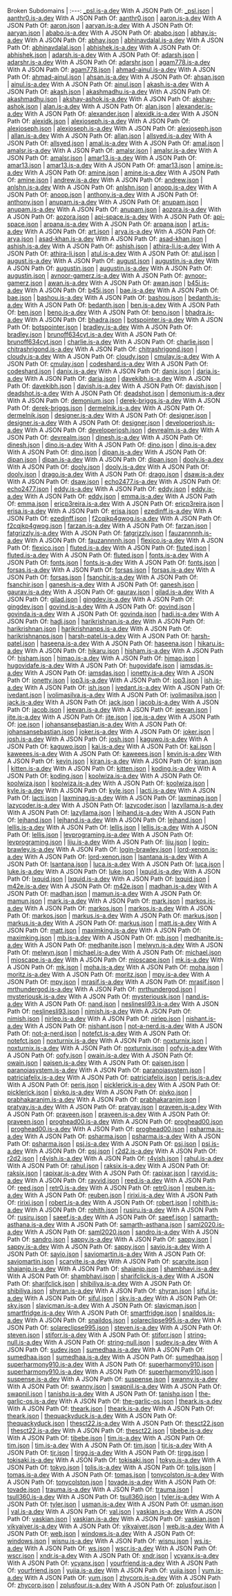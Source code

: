 Broken Subdomains |
:---:
[_psl.is-a.dev](https://_psl.is-a.dev) With A JSON Path Of: [_psl.json](https://github.com/is-a-dev/register/tree/main/domains/_psl.json) |
[aanthr0.is-a.dev](https://aanthr0.is-a.dev) With A JSON Path Of: [aanthr0.json](https://github.com/is-a-dev/register/tree/main/domains/aanthr0.json) |
[aaron.is-a.dev](https://aaron.is-a.dev) With A JSON Path Of: [aaron.json](https://github.com/is-a-dev/register/tree/main/domains/aaron.json) |
[aaryan.is-a.dev](https://aaryan.is-a.dev) With A JSON Path Of: [aaryan.json](https://github.com/is-a-dev/register/tree/main/domains/aaryan.json) |
[ababo.is-a.dev](https://ababo.is-a.dev) With A JSON Path Of: [ababo.json](https://github.com/is-a-dev/register/tree/main/domains/ababo.json) |
[abhay.is-a.dev](https://abhay.is-a.dev) With A JSON Path Of: [abhay.json](https://github.com/is-a-dev/register/tree/main/domains/abhay.json) |
[abhinavdalal.is-a.dev](https://abhinavdalal.is-a.dev) With A JSON Path Of: [abhinavdalal.json](https://github.com/is-a-dev/register/tree/main/domains/abhinavdalal.json) |
[abhishek.is-a.dev](https://abhishek.is-a.dev) With A JSON Path Of: [abhishek.json](https://github.com/is-a-dev/register/tree/main/domains/abhishek.json) |
[adarsh.is-a.dev](https://adarsh.is-a.dev) With A JSON Path Of: [adarsh.json](https://github.com/is-a-dev/register/tree/main/domains/adarsh.json) |
[adarshr.is-a.dev](https://adarshr.is-a.dev) With A JSON Path Of: [adarshr.json](https://github.com/is-a-dev/register/tree/main/domains/adarshr.json) |
[agam778.is-a.dev](https://agam778.is-a.dev) With A JSON Path Of: [agam778.json](https://github.com/is-a-dev/register/tree/main/domains/agam778.json) |
[ahmad-ainul.is-a.dev](https://ahmad-ainul.is-a.dev) With A JSON Path Of: [ahmad-ainul.json](https://github.com/is-a-dev/register/tree/main/domains/ahmad-ainul.json) |
[ahsan.is-a.dev](https://ahsan.is-a.dev) With A JSON Path Of: [ahsan.json](https://github.com/is-a-dev/register/tree/main/domains/ahsan.json) |
[ainul.is-a.dev](https://ainul.is-a.dev) With A JSON Path Of: [ainul.json](https://github.com/is-a-dev/register/tree/main/domains/ainul.json) |
[akash.is-a.dev](https://akash.is-a.dev) With A JSON Path Of: [akash.json](https://github.com/is-a-dev/register/tree/main/domains/akash.json) |
[akashmadhu.is-a.dev](https://akashmadhu.is-a.dev) With A JSON Path Of: [akashmadhu.json](https://github.com/is-a-dev/register/tree/main/domains/akashmadhu.json) |
[akshay-ashok.is-a.dev](https://akshay-ashok.is-a.dev) With A JSON Path Of: [akshay-ashok.json](https://github.com/is-a-dev/register/tree/main/domains/akshay-ashok.json) |
[alan.is-a.dev](https://alan.is-a.dev) With A JSON Path Of: [alan.json](https://github.com/is-a-dev/register/tree/main/domains/alan.json) |
[alexander.is-a.dev](https://alexander.is-a.dev) With A JSON Path Of: [alexander.json](https://github.com/is-a-dev/register/tree/main/domains/alexander.json) |
[alexidk.is-a.dev](https://alexidk.is-a.dev) With A JSON Path Of: [alexidk.json](https://github.com/is-a-dev/register/tree/main/domains/alexidk.json) |
[alexjoseph.is-a.dev](https://alexjoseph.is-a.dev) With A JSON Path Of: [alexjoseph.json](https://github.com/is-a-dev/register/tree/main/domains/alexjoseph.json) |
[alexjoseph.is-a.dev](https://alexjoseph.is-a.dev) With A JSON Path Of: [alexjoseph.json](https://github.com/is-a-dev/register/tree/main/domains/alexjoseph.json) |
[allan.is-a.dev](https://allan.is-a.dev) With A JSON Path Of: [allan.json](https://github.com/is-a-dev/register/tree/main/domains/allan.json) |
[allsyed.is-a.dev](https://allsyed.is-a.dev) With A JSON Path Of: [allsyed.json](https://github.com/is-a-dev/register/tree/main/domains/allsyed.json) |
[amal.is-a.dev](https://amal.is-a.dev) With A JSON Path Of: [amal.json](https://github.com/is-a-dev/register/tree/main/domains/amal.json) |
[amalsr.is-a.dev](https://amalsr.is-a.dev) With A JSON Path Of: [amalsr.json](https://github.com/is-a-dev/register/tree/main/domains/amalsr.json) |
[amalsr.is-a.dev](https://amalsr.is-a.dev) With A JSON Path Of: [amalsr.json](https://github.com/is-a-dev/register/tree/main/domains/amalsr.json) |
[amar13.is-a.dev](https://amar13.is-a.dev) With A JSON Path Of: [amar13.json](https://github.com/is-a-dev/register/tree/main/domains/amar13.json) |
[amar13.is-a.dev](https://amar13.is-a.dev) With A JSON Path Of: [amar13.json](https://github.com/is-a-dev/register/tree/main/domains/amar13.json) |
[amine.is-a.dev](https://amine.is-a.dev) With A JSON Path Of: [amine.json](https://github.com/is-a-dev/register/tree/main/domains/amine.json) |
[amine.is-a.dev](https://amine.is-a.dev) With A JSON Path Of: [amine.json](https://github.com/is-a-dev/register/tree/main/domains/amine.json) |
[andrew.is-a.dev](https://andrew.is-a.dev) With A JSON Path Of: [andrew.json](https://github.com/is-a-dev/register/tree/main/domains/andrew.json) |
[anlshn.is-a.dev](https://anlshn.is-a.dev) With A JSON Path Of: [anlshn.json](https://github.com/is-a-dev/register/tree/main/domains/anlshn.json) |
[anoop.is-a.dev](https://anoop.is-a.dev) With A JSON Path Of: [anoop.json](https://github.com/is-a-dev/register/tree/main/domains/anoop.json) |
[anthony.is-a.dev](https://anthony.is-a.dev) With A JSON Path Of: [anthony.json](https://github.com/is-a-dev/register/tree/main/domains/anthony.json) |
[anupam.is-a.dev](https://anupam.is-a.dev) With A JSON Path Of: [anupam.json](https://github.com/is-a-dev/register/tree/main/domains/anupam.json) |
[anupam.is-a.dev](https://anupam.is-a.dev) With A JSON Path Of: [anupam.json](https://github.com/is-a-dev/register/tree/main/domains/anupam.json) |
[aozora.is-a.dev](https://aozora.is-a.dev) With A JSON Path Of: [aozora.json](https://github.com/is-a-dev/register/tree/main/domains/aozora.json) |
[api-space.is-a.dev](https://api-space.is-a.dev) With A JSON Path Of: [api-space.json](https://github.com/is-a-dev/register/tree/main/domains/api-space.json) |
[arpana.is-a.dev](https://arpana.is-a.dev) With A JSON Path Of: [arpana.json](https://github.com/is-a-dev/register/tree/main/domains/arpana.json) |
[art.is-a.dev](https://art.is-a.dev) With A JSON Path Of: [art.json](https://github.com/is-a-dev/register/tree/main/domains/art.json) |
[arya.is-a.dev](https://arya.is-a.dev) With A JSON Path Of: [arya.json](https://github.com/is-a-dev/register/tree/main/domains/arya.json) |
[asad-khan.is-a.dev](https://asad-khan.is-a.dev) With A JSON Path Of: [asad-khan.json](https://github.com/is-a-dev/register/tree/main/domains/asad-khan.json) |
[ashish.is-a.dev](https://ashish.is-a.dev) With A JSON Path Of: [ashish.json](https://github.com/is-a-dev/register/tree/main/domains/ashish.json) |
[athira-li.is-a.dev](https://athira-li.is-a.dev) With A JSON Path Of: [athira-li.json](https://github.com/is-a-dev/register/tree/main/domains/athira-li.json) |
[atul.is-a.dev](https://atul.is-a.dev) With A JSON Path Of: [atul.json](https://github.com/is-a-dev/register/tree/main/domains/atul.json) |
[august.is-a.dev](https://august.is-a.dev) With A JSON Path Of: [august.json](https://github.com/is-a-dev/register/tree/main/domains/august.json) |
[augustin.is-a.dev](https://augustin.is-a.dev) With A JSON Path Of: [augustin.json](https://github.com/is-a-dev/register/tree/main/domains/augustin.json) |
[augustin.is-a.dev](https://augustin.is-a.dev) With A JSON Path Of: [augustin.json](https://github.com/is-a-dev/register/tree/main/domains/augustin.json) |
[avnoor-gamerz.is-a.dev](https://avnoor-gamerz.is-a.dev) With A JSON Path Of: [avnoor-gamerz.json](https://github.com/is-a-dev/register/tree/main/domains/avnoor-gamerz.json) |
[awan.is-a.dev](https://awan.is-a.dev) With A JSON Path Of: [awan.json](https://github.com/is-a-dev/register/tree/main/domains/awan.json) |
[b45i.is-a.dev](https://b45i.is-a.dev) With A JSON Path Of: [b45i.json](https://github.com/is-a-dev/register/tree/main/domains/b45i.json) |
[bae.is-a.dev](https://bae.is-a.dev) With A JSON Path Of: [bae.json](https://github.com/is-a-dev/register/tree/main/domains/bae.json) |
[bashou.is-a.dev](https://bashou.is-a.dev) With A JSON Path Of: [bashou.json](https://github.com/is-a-dev/register/tree/main/domains/bashou.json) |
[bedanth.is-a.dev](https://bedanth.is-a.dev) With A JSON Path Of: [bedanth.json](https://github.com/is-a-dev/register/tree/main/domains/bedanth.json) |
[ben.is-a.dev](https://ben.is-a.dev) With A JSON Path Of: [ben.json](https://github.com/is-a-dev/register/tree/main/domains/ben.json) |
[beno.is-a.dev](https://beno.is-a.dev) With A JSON Path Of: [beno.json](https://github.com/is-a-dev/register/tree/main/domains/beno.json) |
[bhadra.is-a.dev](https://bhadra.is-a.dev) With A JSON Path Of: [bhadra.json](https://github.com/is-a-dev/register/tree/main/domains/bhadra.json) |
[botspointer.is-a.dev](https://botspointer.is-a.dev) With A JSON Path Of: [botspointer.json](https://github.com/is-a-dev/register/tree/main/domains/botspointer.json) |
[bradley.is-a.dev](https://bradley.is-a.dev) With A JSON Path Of: [bradley.json](https://github.com/is-a-dev/register/tree/main/domains/bradley.json) |
[brunoff634cyt.is-a.dev](https://brunoff634cyt.is-a.dev) With A JSON Path Of: [brunoff634cyt.json](https://github.com/is-a-dev/register/tree/main/domains/brunoff634cyt.json) |
[charlie.is-a.dev](https://charlie.is-a.dev) With A JSON Path Of: [charlie.json](https://github.com/is-a-dev/register/tree/main/domains/charlie.json) |
[chitrashrigond.is-a.dev](https://chitrashrigond.is-a.dev) With A JSON Path Of: [chitrashrigond.json](https://github.com/is-a-dev/register/tree/main/domains/chitrashrigond.json) |
[cloudy.is-a.dev](https://cloudy.is-a.dev) With A JSON Path Of: [cloudy.json](https://github.com/is-a-dev/register/tree/main/domains/cloudy.json) |
[cmulay.is-a.dev](https://cmulay.is-a.dev) With A JSON Path Of: [cmulay.json](https://github.com/is-a-dev/register/tree/main/domains/cmulay.json) |
[codeshard.is-a.dev](https://codeshard.is-a.dev) With A JSON Path Of: [codeshard.json](https://github.com/is-a-dev/register/tree/main/domains/codeshard.json) |
[danix.is-a.dev](https://danix.is-a.dev) With A JSON Path Of: [danix.json](https://github.com/is-a-dev/register/tree/main/domains/danix.json) |
[daria.is-a.dev](https://daria.is-a.dev) With A JSON Path Of: [daria.json](https://github.com/is-a-dev/register/tree/main/domains/daria.json) |
[davekibh.is-a.dev](https://davekibh.is-a.dev) With A JSON Path Of: [davekibh.json](https://github.com/is-a-dev/register/tree/main/domains/davekibh.json) |
[davish.is-a.dev](https://davish.is-a.dev) With A JSON Path Of: [davish.json](https://github.com/is-a-dev/register/tree/main/domains/davish.json) |
[deadshot.is-a.dev](https://deadshot.is-a.dev) With A JSON Path Of: [deadshot.json](https://github.com/is-a-dev/register/tree/main/domains/deadshot.json) |
[demonium.is-a.dev](https://demonium.is-a.dev) With A JSON Path Of: [demonium.json](https://github.com/is-a-dev/register/tree/main/domains/demonium.json) |
[derek-briggs.is-a.dev](https://derek-briggs.is-a.dev) With A JSON Path Of: [derek-briggs.json](https://github.com/is-a-dev/register/tree/main/domains/derek-briggs.json) |
[dermelnik.is-a.dev](https://dermelnik.is-a.dev) With A JSON Path Of: [dermelnik.json](https://github.com/is-a-dev/register/tree/main/domains/dermelnik.json) |
[designer.is-a.dev](https://designer.is-a.dev) With A JSON Path Of: [designer.json](https://github.com/is-a-dev/register/tree/main/domains/designer.json) |
[designer.is-a.dev](https://designer.is-a.dev) With A JSON Path Of: [designer.json](https://github.com/is-a-dev/register/tree/main/domains/designer.json) |
[developerjosh.is-a.dev](https://developerjosh.is-a.dev) With A JSON Path Of: [developerjosh.json](https://github.com/is-a-dev/register/tree/main/domains/developerjosh.json) |
[devrealm.is-a.dev](https://devrealm.is-a.dev) With A JSON Path Of: [devrealm.json](https://github.com/is-a-dev/register/tree/main/domains/devrealm.json) |
[dinesh.is-a.dev](https://dinesh.is-a.dev) With A JSON Path Of: [dinesh.json](https://github.com/is-a-dev/register/tree/main/domains/dinesh.json) |
[dino.is-a.dev](https://dino.is-a.dev) With A JSON Path Of: [dino.json](https://github.com/is-a-dev/register/tree/main/domains/dino.json) |
[dino.is-a.dev](https://dino.is-a.dev) With A JSON Path Of: [dino.json](https://github.com/is-a-dev/register/tree/main/domains/dino.json) |
[dipan.is-a.dev](https://dipan.is-a.dev) With A JSON Path Of: [dipan.json](https://github.com/is-a-dev/register/tree/main/domains/dipan.json) |
[dipan.is-a.dev](https://dipan.is-a.dev) With A JSON Path Of: [dipan.json](https://github.com/is-a-dev/register/tree/main/domains/dipan.json) |
[dooly.is-a.dev](https://dooly.is-a.dev) With A JSON Path Of: [dooly.json](https://github.com/is-a-dev/register/tree/main/domains/dooly.json) |
[dooly.is-a.dev](https://dooly.is-a.dev) With A JSON Path Of: [dooly.json](https://github.com/is-a-dev/register/tree/main/domains/dooly.json) |
[drago.is-a.dev](https://drago.is-a.dev) With A JSON Path Of: [drago.json](https://github.com/is-a-dev/register/tree/main/domains/drago.json) |
[dsaw.is-a.dev](https://dsaw.is-a.dev) With A JSON Path Of: [dsaw.json](https://github.com/is-a-dev/register/tree/main/domains/dsaw.json) |
[echo2477.is-a.dev](https://echo2477.is-a.dev) With A JSON Path Of: [echo2477.json](https://github.com/is-a-dev/register/tree/main/domains/echo2477.json) |
[eddy.is-a.dev](https://eddy.is-a.dev) With A JSON Path Of: [eddy.json](https://github.com/is-a-dev/register/tree/main/domains/eddy.json) |
[eddy.is-a.dev](https://eddy.is-a.dev) With A JSON Path Of: [eddy.json](https://github.com/is-a-dev/register/tree/main/domains/eddy.json) |
[emma.is-a.dev](https://emma.is-a.dev) With A JSON Path Of: [emma.json](https://github.com/is-a-dev/register/tree/main/domains/emma.json) |
[ericp3reira.is-a.dev](https://ericp3reira.is-a.dev) With A JSON Path Of: [ericp3reira.json](https://github.com/is-a-dev/register/tree/main/domains/ericp3reira.json) |
[erisa.is-a.dev](https://erisa.is-a.dev) With A JSON Path Of: [erisa.json](https://github.com/is-a-dev/register/tree/main/domains/erisa.json) |
[ezedinff.is-a.dev](https://ezedinff.is-a.dev) With A JSON Path Of: [ezedinff.json](https://github.com/is-a-dev/register/tree/main/domains/ezedinff.json) |
[f2cqjkp4gwog.is-a.dev](https://f2cqjkp4gwog.is-a.dev) With A JSON Path Of: [f2cqjkp4gwog.json](https://github.com/is-a-dev/register/tree/main/domains/f2cqjkp4gwog.json) |
[farzan.is-a.dev](https://farzan.is-a.dev) With A JSON Path Of: [farzan.json](https://github.com/is-a-dev/register/tree/main/domains/farzan.json) |
[fatgrizzly.is-a.dev](https://fatgrizzly.is-a.dev) With A JSON Path Of: [fatgrizzly.json](https://github.com/is-a-dev/register/tree/main/domains/fatgrizzly.json) |
[fauzannnnh.is-a.dev](https://fauzannnnh.is-a.dev) With A JSON Path Of: [fauzannnnh.json](https://github.com/is-a-dev/register/tree/main/domains/fauzannnnh.json) |
[flexico.is-a.dev](https://flexico.is-a.dev) With A JSON Path Of: [flexico.json](https://github.com/is-a-dev/register/tree/main/domains/flexico.json) |
[fluted.is-a.dev](https://fluted.is-a.dev) With A JSON Path Of: [fluted.json](https://github.com/is-a-dev/register/tree/main/domains/fluted.json) |
[fluted.is-a.dev](https://fluted.is-a.dev) With A JSON Path Of: [fluted.json](https://github.com/is-a-dev/register/tree/main/domains/fluted.json) |
[fonts.is-a.dev](https://fonts.is-a.dev) With A JSON Path Of: [fonts.json](https://github.com/is-a-dev/register/tree/main/domains/fonts.json) |
[fonts.is-a.dev](https://fonts.is-a.dev) With A JSON Path Of: [fonts.json](https://github.com/is-a-dev/register/tree/main/domains/fonts.json) |
[forsas.is-a.dev](https://forsas.is-a.dev) With A JSON Path Of: [forsas.json](https://github.com/is-a-dev/register/tree/main/domains/forsas.json) |
[forsas.is-a.dev](https://forsas.is-a.dev) With A JSON Path Of: [forsas.json](https://github.com/is-a-dev/register/tree/main/domains/forsas.json) |
[fsanchir.is-a.dev](https://fsanchir.is-a.dev) With A JSON Path Of: [fsanchir.json](https://github.com/is-a-dev/register/tree/main/domains/fsanchir.json) |
[ganesh.is-a.dev](https://ganesh.is-a.dev) With A JSON Path Of: [ganesh.json](https://github.com/is-a-dev/register/tree/main/domains/ganesh.json) |
[gaurav.is-a.dev](https://gaurav.is-a.dev) With A JSON Path Of: [gaurav.json](https://github.com/is-a-dev/register/tree/main/domains/gaurav.json) |
[gilad.is-a.dev](https://gilad.is-a.dev) With A JSON Path Of: [gilad.json](https://github.com/is-a-dev/register/tree/main/domains/gilad.json) |
[gingdev.is-a.dev](https://gingdev.is-a.dev) With A JSON Path Of: [gingdev.json](https://github.com/is-a-dev/register/tree/main/domains/gingdev.json) |
[govind.is-a.dev](https://govind.is-a.dev) With A JSON Path Of: [govind.json](https://github.com/is-a-dev/register/tree/main/domains/govind.json) |
[govinda.is-a.dev](https://govinda.is-a.dev) With A JSON Path Of: [govinda.json](https://github.com/is-a-dev/register/tree/main/domains/govinda.json) |
[hadi.is-a.dev](https://hadi.is-a.dev) With A JSON Path Of: [hadi.json](https://github.com/is-a-dev/register/tree/main/domains/hadi.json) |
[harikrishnan.is-a.dev](https://harikrishnan.is-a.dev) With A JSON Path Of: [harikrishnan.json](https://github.com/is-a-dev/register/tree/main/domains/harikrishnan.json) |
[harikrishnanps.is-a.dev](https://harikrishnanps.is-a.dev) With A JSON Path Of: [harikrishnanps.json](https://github.com/is-a-dev/register/tree/main/domains/harikrishnanps.json) |
[harsh-patel.is-a.dev](https://harsh-patel.is-a.dev) With A JSON Path Of: [harsh-patel.json](https://github.com/is-a-dev/register/tree/main/domains/harsh-patel.json) |
[haseena.is-a.dev](https://haseena.is-a.dev) With A JSON Path Of: [haseena.json](https://github.com/is-a-dev/register/tree/main/domains/haseena.json) |
[hikaru.is-a.dev](https://hikaru.is-a.dev) With A JSON Path Of: [hikaru.json](https://github.com/is-a-dev/register/tree/main/domains/hikaru.json) |
[hisham.is-a.dev](https://hisham.is-a.dev) With A JSON Path Of: [hisham.json](https://github.com/is-a-dev/register/tree/main/domains/hisham.json) |
[hjmao.is-a.dev](https://hjmao.is-a.dev) With A JSON Path Of: [hjmao.json](https://github.com/is-a-dev/register/tree/main/domains/hjmao.json) |
[hugovidafe.is-a.dev](https://hugovidafe.is-a.dev) With A JSON Path Of: [hugovidafe.json](https://github.com/is-a-dev/register/tree/main/domains/hugovidafe.json) |
[iamsdas.is-a.dev](https://iamsdas.is-a.dev) With A JSON Path Of: [iamsdas.json](https://github.com/is-a-dev/register/tree/main/domains/iamsdas.json) |
[ionetty.is-a.dev](https://ionetty.is-a.dev) With A JSON Path Of: [ionetty.json](https://github.com/is-a-dev/register/tree/main/domains/ionetty.json) |
[iop3.is-a.dev](https://iop3.is-a.dev) With A JSON Path Of: [iop3.json](https://github.com/is-a-dev/register/tree/main/domains/iop3.json) |
[ish.is-a.dev](https://ish.is-a.dev) With A JSON Path Of: [ish.json](https://github.com/is-a-dev/register/tree/main/domains/ish.json) |
[ivedant.is-a.dev](https://ivedant.is-a.dev) With A JSON Path Of: [ivedant.json](https://github.com/is-a-dev/register/tree/main/domains/ivedant.json) |
[ivolimasilva.is-a.dev](https://ivolimasilva.is-a.dev) With A JSON Path Of: [ivolimasilva.json](https://github.com/is-a-dev/register/tree/main/domains/ivolimasilva.json) |
[jack.is-a.dev](https://jack.is-a.dev) With A JSON Path Of: [jack.json](https://github.com/is-a-dev/register/tree/main/domains/jack.json) |
[jacob.is-a.dev](https://jacob.is-a.dev) With A JSON Path Of: [jacob.json](https://github.com/is-a-dev/register/tree/main/domains/jacob.json) |
[jeevan.is-a.dev](https://jeevan.is-a.dev) With A JSON Path Of: [jeevan.json](https://github.com/is-a-dev/register/tree/main/domains/jeevan.json) |
[jite.is-a.dev](https://jite.is-a.dev) With A JSON Path Of: [jite.json](https://github.com/is-a-dev/register/tree/main/domains/jite.json) |
[joe.is-a.dev](https://joe.is-a.dev) With A JSON Path Of: [joe.json](https://github.com/is-a-dev/register/tree/main/domains/joe.json) |
[johansansebastian.is-a.dev](https://johansansebastian.is-a.dev) With A JSON Path Of: [johansansebastian.json](https://github.com/is-a-dev/register/tree/main/domains/johansansebastian.json) |
[joker.is-a.dev](https://joker.is-a.dev) With A JSON Path Of: [joker.json](https://github.com/is-a-dev/register/tree/main/domains/joker.json) |
[josh.is-a.dev](https://josh.is-a.dev) With A JSON Path Of: [josh.json](https://github.com/is-a-dev/register/tree/main/domains/josh.json) |
[kaguwo.is-a.dev](https://kaguwo.is-a.dev) With A JSON Path Of: [kaguwo.json](https://github.com/is-a-dev/register/tree/main/domains/kaguwo.json) |
[kai.is-a.dev](https://kai.is-a.dev) With A JSON Path Of: [kai.json](https://github.com/is-a-dev/register/tree/main/domains/kai.json) |
[kaweees.is-a.dev](https://kaweees.is-a.dev) With A JSON Path Of: [kaweees.json](https://github.com/is-a-dev/register/tree/main/domains/kaweees.json) |
[kevin.is-a.dev](https://kevin.is-a.dev) With A JSON Path Of: [kevin.json](https://github.com/is-a-dev/register/tree/main/domains/kevin.json) |
[kiran.is-a.dev](https://kiran.is-a.dev) With A JSON Path Of: [kiran.json](https://github.com/is-a-dev/register/tree/main/domains/kiran.json) |
[kitten.is-a.dev](https://kitten.is-a.dev) With A JSON Path Of: [kitten.json](https://github.com/is-a-dev/register/tree/main/domains/kitten.json) |
[koding.is-a.dev](https://koding.is-a.dev) With A JSON Path Of: [koding.json](https://github.com/is-a-dev/register/tree/main/domains/koding.json) |
[koolwiza.is-a.dev](https://koolwiza.is-a.dev) With A JSON Path Of: [koolwiza.json](https://github.com/is-a-dev/register/tree/main/domains/koolwiza.json) |
[koolwiza.is-a.dev](https://koolwiza.is-a.dev) With A JSON Path Of: [koolwiza.json](https://github.com/is-a-dev/register/tree/main/domains/koolwiza.json) |
[kyle.is-a.dev](https://kyle.is-a.dev) With A JSON Path Of: [kyle.json](https://github.com/is-a-dev/register/tree/main/domains/kyle.json) |
[lacti.is-a.dev](https://lacti.is-a.dev) With A JSON Path Of: [lacti.json](https://github.com/is-a-dev/register/tree/main/domains/lacti.json) |
[laxminag.is-a.dev](https://laxminag.is-a.dev) With A JSON Path Of: [laxminag.json](https://github.com/is-a-dev/register/tree/main/domains/laxminag.json) |
[lazycoder.is-a.dev](https://lazycoder.is-a.dev) With A JSON Path Of: [lazycoder.json](https://github.com/is-a-dev/register/tree/main/domains/lazycoder.json) |
[lazyllama.is-a.dev](https://lazyllama.is-a.dev) With A JSON Path Of: [lazyllama.json](https://github.com/is-a-dev/register/tree/main/domains/lazyllama.json) |
[lejhand.is-a.dev](https://lejhand.is-a.dev) With A JSON Path Of: [lejhand.json](https://github.com/is-a-dev/register/tree/main/domains/lejhand.json) |
[lejhand.is-a.dev](https://lejhand.is-a.dev) With A JSON Path Of: [lejhand.json](https://github.com/is-a-dev/register/tree/main/domains/lejhand.json) |
[lellis.is-a.dev](https://lellis.is-a.dev) With A JSON Path Of: [lellis.json](https://github.com/is-a-dev/register/tree/main/domains/lellis.json) |
[lellis.is-a.dev](https://lellis.is-a.dev) With A JSON Path Of: [lellis.json](https://github.com/is-a-dev/register/tree/main/domains/lellis.json) |
[levprograming.is-a.dev](https://levprograming.is-a.dev) With A JSON Path Of: [levprograming.json](https://github.com/is-a-dev/register/tree/main/domains/levprograming.json) |
[liju.is-a.dev](https://liju.is-a.dev) With A JSON Path Of: [liju.json](https://github.com/is-a-dev/register/tree/main/domains/liju.json) |
[login-brawley.is-a.dev](https://login-brawley.is-a.dev) With A JSON Path Of: [login-brawley.json](https://github.com/is-a-dev/register/tree/main/domains/login-brawley.json) |
[lord-xenon.is-a.dev](https://lord-xenon.is-a.dev) With A JSON Path Of: [lord-xenon.json](https://github.com/is-a-dev/register/tree/main/domains/lord-xenon.json) |
[lsantana.is-a.dev](https://lsantana.is-a.dev) With A JSON Path Of: [lsantana.json](https://github.com/is-a-dev/register/tree/main/domains/lsantana.json) |
[luca.is-a.dev](https://luca.is-a.dev) With A JSON Path Of: [luca.json](https://github.com/is-a-dev/register/tree/main/domains/luca.json) |
[luke.is-a.dev](https://luke.is-a.dev) With A JSON Path Of: [luke.json](https://github.com/is-a-dev/register/tree/main/domains/luke.json) |
[lxquid.is-a.dev](https://lxquid.is-a.dev) With A JSON Path Of: [lxquid.json](https://github.com/is-a-dev/register/tree/main/domains/lxquid.json) |
[lxquid.is-a.dev](https://lxquid.is-a.dev) With A JSON Path Of: [lxquid.json](https://github.com/is-a-dev/register/tree/main/domains/lxquid.json) |
[m42e.is-a.dev](https://m42e.is-a.dev) With A JSON Path Of: [m42e.json](https://github.com/is-a-dev/register/tree/main/domains/m42e.json) |
[madhan.is-a.dev](https://madhan.is-a.dev) With A JSON Path Of: [madhan.json](https://github.com/is-a-dev/register/tree/main/domains/madhan.json) |
[mamun.is-a.dev](https://mamun.is-a.dev) With A JSON Path Of: [mamun.json](https://github.com/is-a-dev/register/tree/main/domains/mamun.json) |
[mark.is-a.dev](https://mark.is-a.dev) With A JSON Path Of: [mark.json](https://github.com/is-a-dev/register/tree/main/domains/mark.json) |
[markos.is-a.dev](https://markos.is-a.dev) With A JSON Path Of: [markos.json](https://github.com/is-a-dev/register/tree/main/domains/markos.json) |
[markos.is-a.dev](https://markos.is-a.dev) With A JSON Path Of: [markos.json](https://github.com/is-a-dev/register/tree/main/domains/markos.json) |
[markus.is-a.dev](https://markus.is-a.dev) With A JSON Path Of: [markus.json](https://github.com/is-a-dev/register/tree/main/domains/markus.json) |
[markus.is-a.dev](https://markus.is-a.dev) With A JSON Path Of: [markus.json](https://github.com/is-a-dev/register/tree/main/domains/markus.json) |
[matt.is-a.dev](https://matt.is-a.dev) With A JSON Path Of: [matt.json](https://github.com/is-a-dev/register/tree/main/domains/matt.json) |
[maximking.is-a.dev](https://maximking.is-a.dev) With A JSON Path Of: [maximking.json](https://github.com/is-a-dev/register/tree/main/domains/maximking.json) |
[mb.is-a.dev](https://mb.is-a.dev) With A JSON Path Of: [mb.json](https://github.com/is-a-dev/register/tree/main/domains/mb.json) |
[medhanite.is-a.dev](https://medhanite.is-a.dev) With A JSON Path Of: [medhanite.json](https://github.com/is-a-dev/register/tree/main/domains/medhanite.json) |
[melwyn.is-a.dev](https://melwyn.is-a.dev) With A JSON Path Of: [melwyn.json](https://github.com/is-a-dev/register/tree/main/domains/melwyn.json) |
[michael.is-a.dev](https://michael.is-a.dev) With A JSON Path Of: [michael.json](https://github.com/is-a-dev/register/tree/main/domains/michael.json) |
[mioscape.is-a.dev](https://mioscape.is-a.dev) With A JSON Path Of: [mioscape.json](https://github.com/is-a-dev/register/tree/main/domains/mioscape.json) |
[mk.is-a.dev](https://mk.is-a.dev) With A JSON Path Of: [mk.json](https://github.com/is-a-dev/register/tree/main/domains/mk.json) |
[moha.is-a.dev](https://moha.is-a.dev) With A JSON Path Of: [moha.json](https://github.com/is-a-dev/register/tree/main/domains/moha.json) |
[moritz.is-a.dev](https://moritz.is-a.dev) With A JSON Path Of: [moritz.json](https://github.com/is-a-dev/register/tree/main/domains/moritz.json) |
[mpy.is-a.dev](https://mpy.is-a.dev) With A JSON Path Of: [mpy.json](https://github.com/is-a-dev/register/tree/main/domains/mpy.json) |
[mrasif.is-a.dev](https://mrasif.is-a.dev) With A JSON Path Of: [mrasif.json](https://github.com/is-a-dev/register/tree/main/domains/mrasif.json) |
[mrthundergod.is-a.dev](https://mrthundergod.is-a.dev) With A JSON Path Of: [mrthundergod.json](https://github.com/is-a-dev/register/tree/main/domains/mrthundergod.json) |
[mysteriousk.is-a.dev](https://mysteriousk.is-a.dev) With A JSON Path Of: [mysteriousk.json](https://github.com/is-a-dev/register/tree/main/domains/mysteriousk.json) |
[nand.is-a.dev](https://nand.is-a.dev) With A JSON Path Of: [nand.json](https://github.com/is-a-dev/register/tree/main/domains/nand.json) |
[neslinesli93.is-a.dev](https://neslinesli93.is-a.dev) With A JSON Path Of: [neslinesli93.json](https://github.com/is-a-dev/register/tree/main/domains/neslinesli93.json) |
[nimish.is-a.dev](https://nimish.is-a.dev) With A JSON Path Of: [nimish.json](https://github.com/is-a-dev/register/tree/main/domains/nimish.json) |
[nirlep.is-a.dev](https://nirlep.is-a.dev) With A JSON Path Of: [nirlep.json](https://github.com/is-a-dev/register/tree/main/domains/nirlep.json) |
[nishant.is-a.dev](https://nishant.is-a.dev) With A JSON Path Of: [nishant.json](https://github.com/is-a-dev/register/tree/main/domains/nishant.json) |
[not-a-nerd.is-a.dev](https://not-a-nerd.is-a.dev) With A JSON Path Of: [not-a-nerd.json](https://github.com/is-a-dev/register/tree/main/domains/not-a-nerd.json) |
[notefct.is-a.dev](https://notefct.is-a.dev) With A JSON Path Of: [notefct.json](https://github.com/is-a-dev/register/tree/main/domains/notefct.json) |
[noxturnix.is-a.dev](https://noxturnix.is-a.dev) With A JSON Path Of: [noxturnix.json](https://github.com/is-a-dev/register/tree/main/domains/noxturnix.json) |
[noxturnix.is-a.dev](https://noxturnix.is-a.dev) With A JSON Path Of: [noxturnix.json](https://github.com/is-a-dev/register/tree/main/domains/noxturnix.json) |
[oofy.is-a.dev](https://oofy.is-a.dev) With A JSON Path Of: [oofy.json](https://github.com/is-a-dev/register/tree/main/domains/oofy.json) |
[owain.is-a.dev](https://owain.is-a.dev) With A JSON Path Of: [owain.json](https://github.com/is-a-dev/register/tree/main/domains/owain.json) |
[pajsen.is-a.dev](https://pajsen.is-a.dev) With A JSON Path Of: [pajsen.json](https://github.com/is-a-dev/register/tree/main/domains/pajsen.json) |
[paranoiasystem.is-a.dev](https://paranoiasystem.is-a.dev) With A JSON Path Of: [paranoiasystem.json](https://github.com/is-a-dev/register/tree/main/domains/paranoiasystem.json) |
[patriciafelix.is-a.dev](https://patriciafelix.is-a.dev) With A JSON Path Of: [patriciafelix.json](https://github.com/is-a-dev/register/tree/main/domains/patriciafelix.json) |
[peris.is-a.dev](https://peris.is-a.dev) With A JSON Path Of: [peris.json](https://github.com/is-a-dev/register/tree/main/domains/peris.json) |
[picklerick.is-a.dev](https://picklerick.is-a.dev) With A JSON Path Of: [picklerick.json](https://github.com/is-a-dev/register/tree/main/domains/picklerick.json) |
[pivko.is-a.dev](https://pivko.is-a.dev) With A JSON Path Of: [pivko.json](https://github.com/is-a-dev/register/tree/main/domains/pivko.json) |
[prabhakaranjm.is-a.dev](https://prabhakaranjm.is-a.dev) With A JSON Path Of: [prabhakaranjm.json](https://github.com/is-a-dev/register/tree/main/domains/prabhakaranjm.json) |
[pratyay.is-a.dev](https://pratyay.is-a.dev) With A JSON Path Of: [pratyay.json](https://github.com/is-a-dev/register/tree/main/domains/pratyay.json) |
[praveen.is-a.dev](https://praveen.is-a.dev) With A JSON Path Of: [praveen.json](https://github.com/is-a-dev/register/tree/main/domains/praveen.json) |
[praveen.is-a.dev](https://praveen.is-a.dev) With A JSON Path Of: [praveen.json](https://github.com/is-a-dev/register/tree/main/domains/praveen.json) |
[proghead00.is-a.dev](https://proghead00.is-a.dev) With A JSON Path Of: [proghead00.json](https://github.com/is-a-dev/register/tree/main/domains/proghead00.json) |
[proghead00.is-a.dev](https://proghead00.is-a.dev) With A JSON Path Of: [proghead00.json](https://github.com/is-a-dev/register/tree/main/domains/proghead00.json) |
[psharma.is-a.dev](https://psharma.is-a.dev) With A JSON Path Of: [psharma.json](https://github.com/is-a-dev/register/tree/main/domains/psharma.json) |
[psharma.is-a.dev](https://psharma.is-a.dev) With A JSON Path Of: [psharma.json](https://github.com/is-a-dev/register/tree/main/domains/psharma.json) |
[psj.is-a.dev](https://psj.is-a.dev) With A JSON Path Of: [psj.json](https://github.com/is-a-dev/register/tree/main/domains/psj.json) |
[psj.is-a.dev](https://psj.is-a.dev) With A JSON Path Of: [psj.json](https://github.com/is-a-dev/register/tree/main/domains/psj.json) |
[r2d2.is-a.dev](https://r2d2.is-a.dev) With A JSON Path Of: [r2d2.json](https://github.com/is-a-dev/register/tree/main/domains/r2d2.json) |
[r4yish.is-a.dev](https://r4yish.is-a.dev) With A JSON Path Of: [r4yish.json](https://github.com/is-a-dev/register/tree/main/domains/r4yish.json) |
[rahul.is-a.dev](https://rahul.is-a.dev) With A JSON Path Of: [rahul.json](https://github.com/is-a-dev/register/tree/main/domains/rahul.json) |
[raksix.is-a.dev](https://raksix.is-a.dev) With A JSON Path Of: [raksix.json](https://github.com/is-a-dev/register/tree/main/domains/raksix.json) |
[rapixar.is-a.dev](https://rapixar.is-a.dev) With A JSON Path Of: [rapixar.json](https://github.com/is-a-dev/register/tree/main/domains/rapixar.json) |
[rayvid.is-a.dev](https://rayvid.is-a.dev) With A JSON Path Of: [rayvid.json](https://github.com/is-a-dev/register/tree/main/domains/rayvid.json) |
[reed.is-a.dev](https://reed.is-a.dev) With A JSON Path Of: [reed.json](https://github.com/is-a-dev/register/tree/main/domains/reed.json) |
[retr0.is-a.dev](https://retr0.is-a.dev) With A JSON Path Of: [retr0.json](https://github.com/is-a-dev/register/tree/main/domains/retr0.json) |
[reuben.is-a.dev](https://reuben.is-a.dev) With A JSON Path Of: [reuben.json](https://github.com/is-a-dev/register/tree/main/domains/reuben.json) |
[ririxi.is-a.dev](https://ririxi.is-a.dev) With A JSON Path Of: [ririxi.json](https://github.com/is-a-dev/register/tree/main/domains/ririxi.json) |
[robert.is-a.dev](https://robert.is-a.dev) With A JSON Path Of: [robert.json](https://github.com/is-a-dev/register/tree/main/domains/robert.json) |
[rohith.is-a.dev](https://rohith.is-a.dev) With A JSON Path Of: [rohith.json](https://github.com/is-a-dev/register/tree/main/domains/rohith.json) |
[rusiru.is-a.dev](https://rusiru.is-a.dev) With A JSON Path Of: [rusiru.json](https://github.com/is-a-dev/register/tree/main/domains/rusiru.json) |
[saeef.is-a.dev](https://saeef.is-a.dev) With A JSON Path Of: [saeef.json](https://github.com/is-a-dev/register/tree/main/domains/saeef.json) |
[samarth-asthana.is-a.dev](https://samarth-asthana.is-a.dev) With A JSON Path Of: [samarth-asthana.json](https://github.com/is-a-dev/register/tree/main/domains/samarth-asthana.json) |
[saml2020.is-a.dev](https://saml2020.is-a.dev) With A JSON Path Of: [saml2020.json](https://github.com/is-a-dev/register/tree/main/domains/saml2020.json) |
[sandro.is-a.dev](https://sandro.is-a.dev) With A JSON Path Of: [sandro.json](https://github.com/is-a-dev/register/tree/main/domains/sandro.json) |
[sappy.is-a.dev](https://sappy.is-a.dev) With A JSON Path Of: [sappy.json](https://github.com/is-a-dev/register/tree/main/domains/sappy.json) |
[sappy.is-a.dev](https://sappy.is-a.dev) With A JSON Path Of: [sappy.json](https://github.com/is-a-dev/register/tree/main/domains/sappy.json) |
[savio.is-a.dev](https://savio.is-a.dev) With A JSON Path Of: [savio.json](https://github.com/is-a-dev/register/tree/main/domains/savio.json) |
[saviomartin.is-a.dev](https://saviomartin.is-a.dev) With A JSON Path Of: [saviomartin.json](https://github.com/is-a-dev/register/tree/main/domains/saviomartin.json) |
[scarvite.is-a.dev](https://scarvite.is-a.dev) With A JSON Path Of: [scarvite.json](https://github.com/is-a-dev/register/tree/main/domains/scarvite.json) |
[shajanjp.is-a.dev](https://shajanjp.is-a.dev) With A JSON Path Of: [shajanjp.json](https://github.com/is-a-dev/register/tree/main/domains/shajanjp.json) |
[shambhavi.is-a.dev](https://shambhavi.is-a.dev) With A JSON Path Of: [shambhavi.json](https://github.com/is-a-dev/register/tree/main/domains/shambhavi.json) |
[sharifclick.is-a.dev](https://sharifclick.is-a.dev) With A JSON Path Of: [sharifclick.json](https://github.com/is-a-dev/register/tree/main/domains/sharifclick.json) |
[shibiliya.is-a.dev](https://shibiliya.is-a.dev) With A JSON Path Of: [shibiliya.json](https://github.com/is-a-dev/register/tree/main/domains/shibiliya.json) |
[shyran.is-a.dev](https://shyran.is-a.dev) With A JSON Path Of: [shyran.json](https://github.com/is-a-dev/register/tree/main/domains/shyran.json) |
[siful.is-a.dev](https://siful.is-a.dev) With A JSON Path Of: [siful.json](https://github.com/is-a-dev/register/tree/main/domains/siful.json) |
[sky.is-a.dev](https://sky.is-a.dev) With A JSON Path Of: [sky.json](https://github.com/is-a-dev/register/tree/main/domains/sky.json) |
[slavicman.is-a.dev](https://slavicman.is-a.dev) With A JSON Path Of: [slavicman.json](https://github.com/is-a-dev/register/tree/main/domains/slavicman.json) |
[smartfridge.is-a.dev](https://smartfridge.is-a.dev) With A JSON Path Of: [smartfridge.json](https://github.com/is-a-dev/register/tree/main/domains/smartfridge.json) |
[snaildos.is-a.dev](https://snaildos.is-a.dev) With A JSON Path Of: [snaildos.json](https://github.com/is-a-dev/register/tree/main/domains/snaildos.json) |
[solareclipse995.is-a.dev](https://solareclipse995.is-a.dev) With A JSON Path Of: [solareclipse995.json](https://github.com/is-a-dev/register/tree/main/domains/solareclipse995.json) |
[steven.is-a.dev](https://steven.is-a.dev) With A JSON Path Of: [steven.json](https://github.com/is-a-dev/register/tree/main/domains/steven.json) |
[stiforr.is-a.dev](https://stiforr.is-a.dev) With A JSON Path Of: [stiforr.json](https://github.com/is-a-dev/register/tree/main/domains/stiforr.json) |
[string-null.is-a.dev](https://string-null.is-a.dev) With A JSON Path Of: [string-null.json](https://github.com/is-a-dev/register/tree/main/domains/string-null.json) |
[sudev.is-a.dev](https://sudev.is-a.dev) With A JSON Path Of: [sudev.json](https://github.com/is-a-dev/register/tree/main/domains/sudev.json) |
[sumedhaa.is-a.dev](https://sumedhaa.is-a.dev) With A JSON Path Of: [sumedhaa.json](https://github.com/is-a-dev/register/tree/main/domains/sumedhaa.json) |
[sumedhaa.is-a.dev](https://sumedhaa.is-a.dev) With A JSON Path Of: [sumedhaa.json](https://github.com/is-a-dev/register/tree/main/domains/sumedhaa.json) |
[superharmony910.is-a.dev](https://superharmony910.is-a.dev) With A JSON Path Of: [superharmony910.json](https://github.com/is-a-dev/register/tree/main/domains/superharmony910.json) |
[superharmony910.is-a.dev](https://superharmony910.is-a.dev) With A JSON Path Of: [superharmony910.json](https://github.com/is-a-dev/register/tree/main/domains/superharmony910.json) |
[suspense.is-a.dev](https://suspense.is-a.dev) With A JSON Path Of: [suspense.json](https://github.com/is-a-dev/register/tree/main/domains/suspense.json) |
[swanny.is-a.dev](https://swanny.is-a.dev) With A JSON Path Of: [swanny.json](https://github.com/is-a-dev/register/tree/main/domains/swanny.json) |
[swapnil.is-a.dev](https://swapnil.is-a.dev) With A JSON Path Of: [swapnil.json](https://github.com/is-a-dev/register/tree/main/domains/swapnil.json) |
[tanishq.is-a.dev](https://tanishq.is-a.dev) With A JSON Path Of: [tanishq.json](https://github.com/is-a-dev/register/tree/main/domains/tanishq.json) |
[the-garlic-os.is-a.dev](https://the-garlic-os.is-a.dev) With A JSON Path Of: [the-garlic-os.json](https://github.com/is-a-dev/register/tree/main/domains/the-garlic-os.json) |
[theark.is-a.dev](https://theark.is-a.dev) With A JSON Path Of: [theark.json](https://github.com/is-a-dev/register/tree/main/domains/theark.json) |
[theark.is-a.dev](https://theark.is-a.dev) With A JSON Path Of: [theark.json](https://github.com/is-a-dev/register/tree/main/domains/theark.json) |
[thequackyduck.is-a.dev](https://thequackyduck.is-a.dev) With A JSON Path Of: [thequackyduck.json](https://github.com/is-a-dev/register/tree/main/domains/thequackyduck.json) |
[thesct22.is-a.dev](https://thesct22.is-a.dev) With A JSON Path Of: [thesct22.json](https://github.com/is-a-dev/register/tree/main/domains/thesct22.json) |
[thesct22.is-a.dev](https://thesct22.is-a.dev) With A JSON Path Of: [thesct22.json](https://github.com/is-a-dev/register/tree/main/domains/thesct22.json) |
[tibebe.is-a.dev](https://tibebe.is-a.dev) With A JSON Path Of: [tibebe.json](https://github.com/is-a-dev/register/tree/main/domains/tibebe.json) |
[tim.is-a.dev](https://tim.is-a.dev) With A JSON Path Of: [tim.json](https://github.com/is-a-dev/register/tree/main/domains/tim.json) |
[tim.is-a.dev](https://tim.is-a.dev) With A JSON Path Of: [tim.json](https://github.com/is-a-dev/register/tree/main/domains/tim.json) |
[tjr.is-a.dev](https://tjr.is-a.dev) With A JSON Path Of: [tjr.json](https://github.com/is-a-dev/register/tree/main/domains/tjr.json) |
[tjrgg.is-a.dev](https://tjrgg.is-a.dev) With A JSON Path Of: [tjrgg.json](https://github.com/is-a-dev/register/tree/main/domains/tjrgg.json) |
[tokisaki.is-a.dev](https://tokisaki.is-a.dev) With A JSON Path Of: [tokisaki.json](https://github.com/is-a-dev/register/tree/main/domains/tokisaki.json) |
[tokyo.is-a.dev](https://tokyo.is-a.dev) With A JSON Path Of: [tokyo.json](https://github.com/is-a-dev/register/tree/main/domains/tokyo.json) |
[tolis.is-a.dev](https://tolis.is-a.dev) With A JSON Path Of: [tolis.json](https://github.com/is-a-dev/register/tree/main/domains/tolis.json) |
[tomas.is-a.dev](https://tomas.is-a.dev) With A JSON Path Of: [tomas.json](https://github.com/is-a-dev/register/tree/main/domains/tomas.json) |
[tonycolston.is-a.dev](https://tonycolston.is-a.dev) With A JSON Path Of: [tonycolston.json](https://github.com/is-a-dev/register/tree/main/domains/tonycolston.json) |
[tovade.is-a.dev](https://tovade.is-a.dev) With A JSON Path Of: [tovade.json](https://github.com/is-a-dev/register/tree/main/domains/tovade.json) |
[trauma.is-a.dev](https://trauma.is-a.dev) With A JSON Path Of: [trauma.json](https://github.com/is-a-dev/register/tree/main/domains/trauma.json) |
[tsull360.is-a.dev](https://tsull360.is-a.dev) With A JSON Path Of: [tsull360.json](https://github.com/is-a-dev/register/tree/main/domains/tsull360.json) |
[tyler.is-a.dev](https://tyler.is-a.dev) With A JSON Path Of: [tyler.json](https://github.com/is-a-dev/register/tree/main/domains/tyler.json) |
[usman.is-a.dev](https://usman.is-a.dev) With A JSON Path Of: [usman.json](https://github.com/is-a-dev/register/tree/main/domains/usman.json) |
[val.is-a.dev](https://val.is-a.dev) With A JSON Path Of: [val.json](https://github.com/is-a-dev/register/tree/main/domains/val.json) |
[vaskian.is-a.dev](https://vaskian.is-a.dev) With A JSON Path Of: [vaskian.json](https://github.com/is-a-dev/register/tree/main/domains/vaskian.json) |
[vaskian.is-a.dev](https://vaskian.is-a.dev) With A JSON Path Of: [vaskian.json](https://github.com/is-a-dev/register/tree/main/domains/vaskian.json) |
[vikyaiyer.is-a.dev](https://vikyaiyer.is-a.dev) With A JSON Path Of: [vikyaiyer.json](https://github.com/is-a-dev/register/tree/main/domains/vikyaiyer.json) |
[web.is-a.dev](https://web.is-a.dev) With A JSON Path Of: [web.json](https://github.com/is-a-dev/register/tree/main/domains/web.json) |
[windows.is-a.dev](https://windows.is-a.dev) With A JSON Path Of: [windows.json](https://github.com/is-a-dev/register/tree/main/domains/windows.json) |
[wisnu.is-a.dev](https://wisnu.is-a.dev) With A JSON Path Of: [wisnu.json](https://github.com/is-a-dev/register/tree/main/domains/wisnu.json) |
[ws.is-a.dev](https://ws.is-a.dev) With A JSON Path Of: [ws.json](https://github.com/is-a-dev/register/tree/main/domains/ws.json) |
[wscr.is-a.dev](https://wscr.is-a.dev) With A JSON Path Of: [wscr.json](https://github.com/is-a-dev/register/tree/main/domains/wscr.json) |
[xndr.is-a.dev](https://xndr.is-a.dev) With A JSON Path Of: [xndr.json](https://github.com/is-a-dev/register/tree/main/domains/xndr.json) |
[ycyanx.is-a.dev](https://ycyanx.is-a.dev) With A JSON Path Of: [ycyanx.json](https://github.com/is-a-dev/register/tree/main/domains/ycyanx.json) |
[yourfriend.is-a.dev](https://yourfriend.is-a.dev) With A JSON Path Of: [yourfriend.json](https://github.com/is-a-dev/register/tree/main/domains/yourfriend.json) |
[yujia.is-a.dev](https://yujia.is-a.dev) With A JSON Path Of: [yujia.json](https://github.com/is-a-dev/register/tree/main/domains/yujia.json) |
[yum.is-a.dev](https://yum.is-a.dev) With A JSON Path Of: [yum.json](https://github.com/is-a-dev/register/tree/main/domains/yum.json) |
[zhycorp.is-a.dev](https://zhycorp.is-a.dev) With A JSON Path Of: [zhycorp.json](https://github.com/is-a-dev/register/tree/main/domains/zhycorp.json) |
[zplusfour.is-a.dev](https://zplusfour.is-a.dev) With A JSON Path Of: [zplusfour.json](https://github.com/is-a-dev/register/tree/main/domains/zplusfour.json) |
